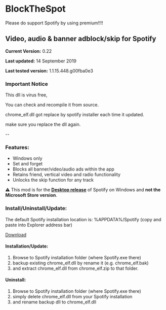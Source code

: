 # BlockTheSpot

Please do support Spotify by using premium!!!!

## Video, audio & banner adblock/skip for Spotify

**Current Version:** 0.22

**Last updated:** 14 September 2019

**Last tested version:** 1.1.15.448.g00fba0e3

### Important Notice

This dll is virus free,

You can check and recompile it from source.

chrome_elf.dll got replace by spotify installer each time it updated.

make sure you replace the dll again.

--

### Features:
* Windows only
* Set and forget
* Blocks all banner/video/audio ads within the app
* Retains friend, vertical video and radio functionality
* Unlocks the skip function for any track

:warning: This mod is for the [**Desktop release**](https://www.spotify.com/download/windows/) of Spotify on Windows and **not the Microsoft Store version**.

### Install/Uninstall/Update:

The default Spotify installation location is: %APPDATA%/Spotify (copy and paste into Explorer address bar)

[Download](chrome_elf.zip) 

#### Installation/Update:
1. Browse to Spotify installation folder (where Spotify.exe there) 
2. backup existing chrome_elf.dll by rename it (e.g. chrome_elf.bak)
3. and extract chrome_elf.dll from chrome_elf.zip to that folder. 

#### Uninstall:
1. Browse to Spotify installation folder (where Spotify.exe there) 
2. simply delete chrome_elf.dll from your Spotify installation
3. and rename backup dll to chrome_elf.dll
